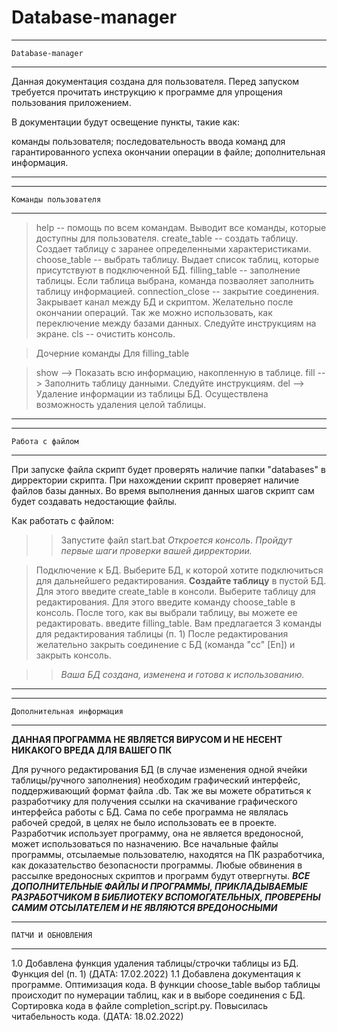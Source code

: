 # Database-manager

----------------------------------------------
	Database-manager
----------------------------------------------


Данная документация создана для пользователя. Перед запуском требуется прочитать инструкцию к программе для 
упрощения пользования приложением. 

В документации будут освещение пункты, такие как: 

 команды пользователя;
 последовательность ввода команд для гарантированного успеха окончании операции в файле;
 дополнительная информация.

----------------------------------------------


----------------------------------------------
	Команды пользователя
----------------------------------------------

> help -- помощь по всем командам. Выводит все команды, которые доступны для пользователя.
> create_table -- создать таблицу. Создает таблицу с заранее определенными характеристиками.
> choose_table -- выбрать таблицу. Выдает список таблиц, которые присутствуют в подключенной БД.
> filling_table -- заполнение таблицы. Если таблица выбрана, команда позваоляет заполнить таблицу информацией.
> connection_close -- закрытие соединения. Закрывает канал между БД и скриптом. Желательно после окончании операций.
			Так же можно использовать, как переключение между базами данных. Следуйте инструкциям на экране.
> cls -- очистить консоль.

> Дочерние команды
  Для filling_table

> show --> Показать всю информацию, накопленную в таблице.
> fill --> Заполнить таблицу данными. Следуйте инструкциям.
> del --> Удаление информации из таблицы БД. Осуществлена возможность удаления целой таблицы.

----------------------------------------------


----------------------------------------------
	Работа с файлом
----------------------------------------------

При запуске файла скрипт будет проверять наличие папки "databases" в дирректории скрипта. 
При нахождении скрипт проверяет наличие файлов базы данных. Во время выполнения данных шагов 
скрипт сам будет создавать недостающие файлы.

Как работать с файлом:

>> Запустите файл start.bat
 _Откроется консоль. Пройдут первые шаги проверки вашей дирректории._

> Подключение к БД. Выберите БД, к которой хотите подключиться для дальнейшего редактирования.
> **Создайте таблицу** в пустой БД. Для этого введите create_table в консоли.
> Выберите таблицу для редактирования. Для этого введите команду choose_table в консоль.
> После того, как вы выбрали таблицу, вы можете ее редактировать. введите filling_table.
> Вам предлагается 3 команды для редактирования таблицы (п. 1)
> После редактирования желательно закрыть соединение с БД (команда "cc" [En]) и закрыть консоль.

>> *Ваша БД создана, изменена и готова к использованию.*

----------------------------------------------


----------------------------------------------
	Дополнительная информация
----------------------------------------------

**ДАННАЯ ПРОГРАММА НЕ ЯВЛЯЕТСЯ ВИРУСОМ И НЕ НЕСЕНТ НИКАКОГО ВРЕДА ДЛЯ ВАШЕГО ПК**

Для ручного редактирования БД (в случае изменения одной ячейки таблицы/ручного заполнения) 
необходим графический интерфейс, поддерживающий формат файла .db. Так же вы можете обратиться
к разработчику для получения ссылки на скачивание графического интерфейса работы с БД. Сама по
себе программа не являлась рабочей средой, в целях не было использовать ее в проекте. Разработчик 
использует программу, она не является вредоносной, может использоваться по назначению. Все
начальные файлы программы, отсылаемые пользователю, находятся на ПК разработчика, как 
доказательство безопасности программы. Любые обвинения в рассылке вредоносных скриптов и
программ будут отвергнуты. 
 ***ВСЕ ДОПОЛНИТЕЛЬНЫЕ ФАЙЛЫ И ПРОГРАММЫ, ПРИКЛАДЫВАЕМЫЕ РАЗРАБОТЧИКОМ В БИБЛИОТЕКУ 
 ВСПОМОГАТЕЛЬНЫХ, ПРОВЕРЕНЫ САМИМ ОТСЫЛАТЕЛЕМ И НЕ ЯВЛЯЮТСЯ ВРЕДОНОСНЫМИ***

----------------------------------------------
	ПАТЧИ И ОБНОВЛЕНИЯ
----------------------------------------------

1.0 Добавлена функция удаления таблицы/строчки таблицы из БД. Функция del (п. 1) (ДАТА: 17.02.2022)
1.1 Добавлена документация к программе. Оптимизация кода. В функции choose_table выбор таблицы
происходит по нумерации таблиц, как и в выборе соединения с БД. Сортировка кода в файле 
completion_script.py. Повысилась читабельность кода. (ДАТА: 18.02.2022)
